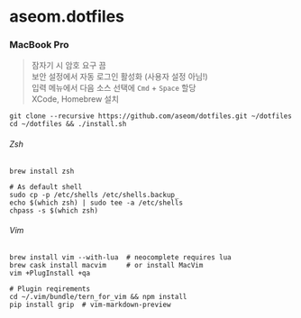 aseom.dotfiles
==============

### MacBook Pro

> 잠자기 시 암호 요구 끔  
> 보안 설정에서 자동 로그인 활성화 (사용자 설정 아님!)  
> 입력 메뉴에서 다음 소스 선택에 `Cmd` + `Space` 할당  
> XCode, Homebrew 설치

```Shell
git clone --recursive https://github.com/aseom/dotfiles.git ~/dotfiles
cd ~/dotfiles && ./install.sh
```

###### Zsh
```Shell
brew install zsh

# As default shell
sudo cp -p /etc/shells /etc/shells.backup_
echo $(which zsh) | sudo tee -a /etc/shells
chpass -s $(which zsh)
```

###### Vim
```Shell
brew install vim --with-lua  # neocomplete requires lua
brew cask install macvim     # or install MacVim
vim +PlugInstall +qa

# Plugin reqirements
cd ~/.vim/bundle/tern_for_vim && npm install
pip install grip  # vim-markdown-preview
```
